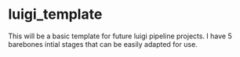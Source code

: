 # luigi_template
This will be a basic template for future luigi pipeline projects. I have 5 barebones intial stages that can be easily adapted for use. 
